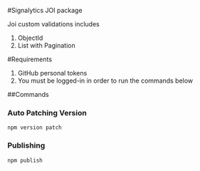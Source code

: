 #Signalytics JOI package

Joi custom validations includes
1. ObjectId
2. List with Pagination

#Requirements
1. GitHub personal tokens
2. You must be logged-in in order to run the commands below

##Commands

### Auto Patching Version
`npm version patch`

### Publishing
`npm publish`
